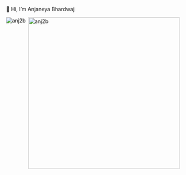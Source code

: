 👋 Hi, I’m Anjaneya Bhardwaj

<!---
anj2b/anj2b is a ✨ special ✨ repository because its `README.md` (this file) appears on your GitHub profile.
You can click the Preview link to take a look at your changes.
--->
<p><img align="left" src="https://github-readme-stats.vercel.app/api/top-langs?username=anj2b&show_icons=true&locale=en&layout=compact&text_color=daf7dc&bg_color=151515" alt="anj2b" /></p>

<p>&nbsp;<img align="center" src="https://github-readme-stats.vercel.app/api?username=anj2b&include_all_commits=true&count_private=true&show_icons=true&locale=en&text_color=daf7dc&bg_color=151515" alt="anj2b" width="410" /></p>
